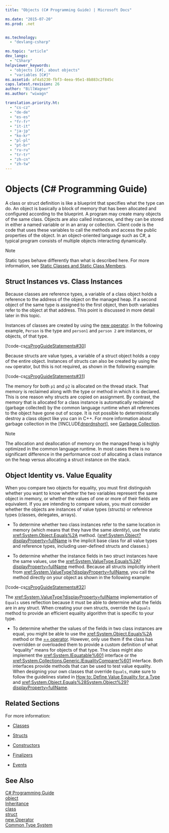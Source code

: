 ```yaml
---
title: "Objects (C# Programming Guide) | Microsoft Docs"

ms.date: "2015-07-20"
ms.prod: .net


ms.technology: 
  - "devlang-csharp"

ms.topic: "article"
dev_langs: 
  - "CSharp"
helpviewer_keywords: 
  - "objects [C#], about objects"
  - "variables [C#]"
ms.assetid: af4a5230-fbf3-4eea-95e1-8b883c2f845c
caps.latest.revision: 26
author: "BillWagner"
ms.author: "wiwagn"

translation.priority.ht: 
  - "cs-cz"
  - "de-de"
  - "es-es"
  - "fr-fr"
  - "it-it"
  - "ja-jp"
  - "ko-kr"
  - "pl-pl"
  - "pt-br"
  - "ru-ru"
  - "tr-tr"
  - "zh-cn"
  - "zh-tw"
---
```

# Objects (C# Programming Guide)
A class or struct definition is like a blueprint that specifies what the type can do. An object is basically a block of memory that has been allocated and configured according to the blueprint. A program may create many objects of the same class. Objects are also called instances, and they can be stored in either a named variable or in an array or collection. Client code is the code that uses these variables to call the methods and access the public properties of the object. In an object-oriented language such as C#, a typical program consists of multiple objects interacting dynamically.  
  
> [!NOTE]
>  Static types behave differently than what is described here. For more information, see [Static Classes and Static Class Members](../../../csharp/programming-guide/classes-and-structs/static-classes-and-static-class-members.md).  
  
## Struct Instances vs. Class Instances  
 Because classes are reference types, a variable of a class object holds a reference to the address of the object on the managed heap. If a second object of the same type is assigned to the first object, then both variables refer to the object at that address. This point is discussed in more detail later in this topic.  
  
 Instances of classes are created by using the [new operator](../../../csharp/language-reference/keywords/new-operator.md). In the following example, `Person` is the type and `person1` and `person 2` are instances, or objects, of that type.  
  
 [!code-cs[csProgGuideStatements#30](../../../csharp/programming-guide/classes-and-structs/codesnippet/CSharp/objects_1.cs)]  
  
 Because structs are value types, a variable of a struct object holds a copy of the entire object. Instances of structs can also be created by using the `new` operator, but this is not required, as shown in the following example:  
  
 [!code-cs[csProgGuideStatements#31](../../../csharp/programming-guide/classes-and-structs/codesnippet/CSharp/objects_2.cs)]  
  
 The memory for both `p1` and `p2` is allocated on the thread stack. That memory is reclaimed along with the type or method in which it is declared. This is one reason why structs are copied on assignment. By contrast, the memory that is allocated for a class instance is automatically reclaimed (garbage collected) by the common language runtime when all references to the object have gone out of scope. It is not possible to deterministically destroy a class object like you can in C++. For more information about garbage collection in the [!INCLUDE[dnprdnshort](../../../csharp/getting-started/includes/dnprdnshort_md.md)], see [Garbage Collection](../../../standard/garbage-collection/index.md).  
  
> [!NOTE]
>  The allocation and deallocation of memory on the managed heap is highly optimized in the common language runtime. In most cases there is no significant difference in the performance cost of allocating a class instance on the heap versus allocating a struct instance on the stack.  
  
## Object Identity vs. Value Equality  
 When you compare two objects for equality, you must first distinguish whether you want to know whether the two variables represent the same object in memory, or whether the values of one or more of their fields are equivalent. If you are intending to compare values, you must consider whether the objects are instances of value types (structs) or reference types (classes, delegates, arrays).  
  
-   To determine whether two class instances refer to the same location in memory (which means that they have the same *identity*), use the static <xref:System.Object.Equals%2A> method. (<xref:System.Object?displayProperty=fullName> is the implicit base class for all value types and reference types, including user-defined structs and classes.)  
  
-   To determine whether the instance fields in two struct instances have the same values, use the <xref:System.ValueType.Equals%2A?displayProperty=fullName> method. Because all structs implicitly inherit from <xref:System.ValueType?displayProperty=fullName>, you call the method directly on your object as shown in the following example:  
  
 [!code-cs[csProgGuideStatements#32](../../../csharp/programming-guide/classes-and-structs/codesnippet/CSharp/objects_3.cs)]  
  
 The <xref:System.ValueType?displayProperty=fullName> implementation of `Equals` uses reflection because it must be able to determine what the fields are in any struct. When creating your own structs, override the `Equals` method to provide an efficient equality algorithm that is specific to your type.  
  
-   To determine whether the values of the fields in two class instances are equal, you might be able to use the <xref:System.Object.Equals%2A> method or the [== operator](../../../csharp/language-reference/operators/equality-comparison-operator.md). However, only use them if the class has overridden or overloaded them to provide a custom definition of what "equality" means for objects of that type. The class might also implement the <xref:System.IEquatable%601> interface or the <xref:System.Collections.Generic.IEqualityComparer%601> interface. Both interfaces provide methods that can be used to test value equality. When designing your own classes that override `Equals`, make sure to follow the guidelines stated in [How to: Define Value Equality for a Type](../../../csharp/programming-guide/statements-expressions-operators/how-to-define-value-equality-for-a-type.md) and <xref:System.Object.Equals%28System.Object%29?displayProperty=fullName>.  
  
## Related Sections  
 For more information:  
  
-   [Classes](../../../csharp/programming-guide/classes-and-structs/classes.md)  
  
-   [Structs](../../../csharp/programming-guide/classes-and-structs/structs.md)  
  
-   [Constructors](../../../csharp/programming-guide/classes-and-structs/constructors.md)  
  
-   [Finalizers](../../../csharp/programming-guide/classes-and-structs/destructors.md)  
  
-   [Events](../../../csharp/programming-guide/events/index.md)  
  
## See Also  
 [C# Programming Guide](../../../csharp/programming-guide/index.md)   
 [object](../../../csharp/language-reference/keywords/object.md)   
 [Inheritance](../../../csharp/programming-guide/classes-and-structs/inheritance.md)   
 [class](../../../csharp/language-reference/keywords/class.md)   
 [struct](../../../csharp/language-reference/keywords/struct.md)   
 [new Operator](../../../csharp/language-reference/keywords/new-operator.md)   
 [Common Type System](http://msdn.microsoft.com/library/53c57c96-83e1-4ee3-9543-9ac832671a89)